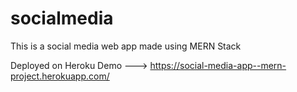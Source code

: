 # socialmedia
This is a social media web app made using MERN Stack



Deployed on Heroku
Demo ---> https://social-media-app--mern-project.herokuapp.com/
